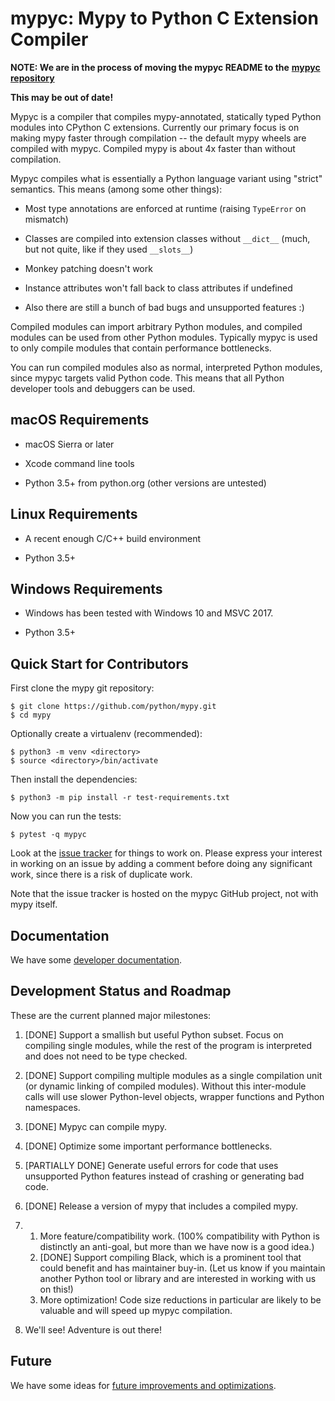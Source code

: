 mypyc: Mypy to Python C Extension Compiler
==========================================

**NOTE: We are in the process of moving the mypyc README to the**
**[mypyc repository](https://github.com/mypyc/mypyc)**

**This may be out of date!**

Mypyc is a compiler that compiles mypy-annotated, statically typed
Python modules into CPython C extensions. Currently our primary focus
is on making mypy faster through compilation -- the default mypy wheels
are compiled with mypyc.  Compiled mypy is about 4x faster than
without compilation.

Mypyc compiles what is essentially a Python language variant using "strict"
semantics. This means (among some other things):

 * Most type annotations are enforced at runtime (raising ``TypeError`` on mismatch)

 * Classes are compiled into extension classes without ``__dict__``
   (much, but not quite, like if they used ``__slots__``)

 * Monkey patching doesn't work

 * Instance attributes won't fall back to class attributes if undefined

 * Also there are still a bunch of bad bugs and unsupported features :)

Compiled modules can import arbitrary Python modules, and compiled modules
can be used from other Python modules.  Typically mypyc is used to only
compile modules that contain performance bottlenecks.

You can run compiled modules also as normal, interpreted Python
modules, since mypyc targets valid Python code. This means that
all Python developer tools and debuggers can be used.

macOS Requirements
------------------

* macOS Sierra or later

* Xcode command line tools

* Python 3.5+ from python.org (other versions are untested)

Linux Requirements
------------------

* A recent enough C/C++ build environment

* Python 3.5+

Windows Requirements
--------------------

* Windows has been tested with Windows 10 and MSVC 2017.

* Python 3.5+

Quick Start for Contributors
----------------------------

First clone the mypy git repository:

    $ git clone https://github.com/python/mypy.git
    $ cd mypy

Optionally create a virtualenv (recommended):

    $ python3 -m venv <directory>
    $ source <directory>/bin/activate

Then install the dependencies:

    $ python3 -m pip install -r test-requirements.txt

Now you can run the tests:

    $ pytest -q mypyc

Look at the [issue tracker](https://github.com/mypyc/mypyc/issues)
for things to work on. Please express your interest in working on an
issue by adding a comment before doing any significant work, since
there is a risk of duplicate work.

Note that the issue tracker is hosted on the mypyc GitHub project, not
with mypy itself.

Documentation
-------------

We have some [developer documentation](doc/dev-intro.md).

Development Status and Roadmap
------------------------------

These are the current planned major milestones:

1. [DONE] Support a smallish but useful Python subset. Focus on compiling
   single modules, while the rest of the program is interpreted and does not
   need to be type checked.

2. [DONE] Support compiling multiple modules as a single compilation unit (or
   dynamic linking of compiled modules).  Without this inter-module
   calls will use slower Python-level objects, wrapper functions and
   Python namespaces.

3. [DONE] Mypyc can compile mypy.

4. [DONE] Optimize some important performance bottlenecks.

5. [PARTIALLY DONE] Generate useful errors for code that uses unsupported Python
   features instead of crashing or generating bad code.

6. [DONE] Release a version of mypy that includes a compiled mypy.

7.
    1. More feature/compatibility work. (100% compatibility with Python is distinctly
       an anti-goal, but more than we have now is a good idea.)
    2. [DONE] Support compiling Black, which is a prominent tool that could benefit
       and has maintainer buy-in.
       (Let us know if you maintain another Python tool or library and are
       interested in working with us on this!)
    3. More optimization! Code size reductions in particular are likely to
       be valuable and will speed up mypyc compilation.

8.  We'll see! Adventure is out there!

Future
------

We have some ideas for
[future improvements and optimizations](doc/future.md).
